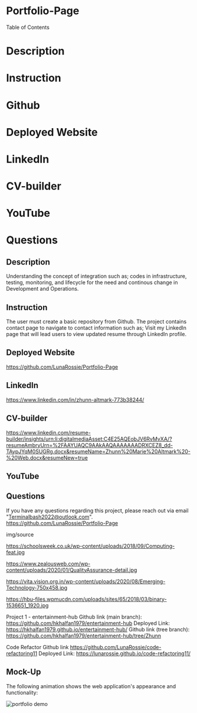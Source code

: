 # Portfolio-Page

Table of Contents
# Description
# Instruction
# Github 
# Deployed Website
# LinkedIn
# CV-builder
# YouTube
# Questions



## Description
Understanding the concept of integration such as; codes in infrastructure, testing, monitoring, and lifecycle for the need and continous change in Development and Operations.



## Instruction

The user must create a basic repository from Github. The project contains contact page to navigate to contact information such as; Visit my LinkedIn page that will lead users to view updated resume through LinkedIn profile.



## Deployed Website

https://github.com/LunaRossie/Portfolio-Page



## LinkedIn

https://www.linkedin.com/in/zhunn-altmark-773b38244/



## CV-builder

https://www.linkedin.com/resume-builder/insights/urn:li:digitalmediaAsset:C4E25AQEobJV6RvMvXA/?resumeAmbryUrn=%2FAAYUAQC9AAkAAQAAAAAAADRXCEZ8_dd-TAypJYqM0SUGRg.docx&resumeName=Zhunn%20Marie%20Altmark%20-%20Web.docx&resumeNew=true



## YouTube




## Questions

If you have any questions regarding this project, please reach out via email "Terminalbash2022@outlook.com". https://github.com/LunaRossie/Portfolio-Page

img/source

https://schoolsweek.co.uk/wp-content/uploads/2018/09/Computing-feat.jpg

https://www.zealousweb.com/wp-content/uploads/2020/01/QualityAssurance-detail.jpg

https://vita.vision.org.in/wp-content/uploads/2020/08/Emerging-Technology-750x458.jpg

https://hbu-files.wpmucdn.com/uploads/sites/65/2018/03/binary-1536651_1920.jpg

Project 1 - entertainment-hub
Github link (main branch):
https://github.com/hkhalfan1979/entertainment-hub
Deployed Link:
https://hkhalfan1979.github.io/entertainment-hub/
Github link (tree branch):
https://github.com/hkhalfan1979/entertainment-hub/tree/Zhunn

Code Refactor
Github link 
https://github.com/LunaRossie/code-refactoring11
Deployed Link:
https://lunarossie.github.io/code-refactoring11/

## Mock-Up

The following animation shows the web application's appearance and functionality:

![portfolio demo](./Assets/02-advanced-css-homework-demo.gif)